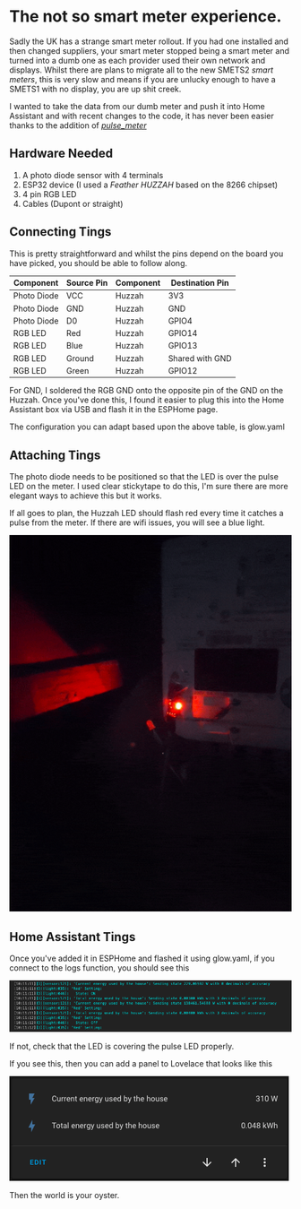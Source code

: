 # The not so smart meter experience. 

Sadly the UK has a strange smart meter rollout. If you had one installed and then changed suppliers, your smart meter stopped being a smart meter and turned into a dumb one as each provider used their own network and displays. Whilst there are plans to migrate all to the new SMETS2 *smart meters*, this is very slow and means if you are unlucky enough to have a SMETS1 with no display, you are up shit creek. 

I wanted to take the data from our dumb meter and push it into Home Assistant and with recent changes to the code, it has never been easier thanks to the addition of *[pulse_meter](https://esphome.io/components/sensor/pulse_meter.html)*

## Hardware Needed

1. A photo diode sensor with 4 terminals
2. ESP32 device (I used a *Feather HUZZAH* based on the 8266 chipset)
3. 4 pin RGB LED
4. Cables (Dupont or straight)

## Connecting Tings

This is pretty straightforward and whilst the pins depend on the board you have picked, you should be able to follow along. 


| Component   | Source Pin | Component | Destination Pin |
| ----------- | ---------- | --------- | --------------- |
| Photo Diode | VCC        | Huzzah    | 3V3             |
| Photo Diode | GND        | Huzzah    | GND             |
| Photo Diode | D0         | Huzzah    | GPIO4           |
| RGB LED     | Red        | Huzzah    | GPIO14          |
| RGB LED     | Blue       | Huzzah    | GPIO13          |
| RGB LED     | Ground     | Huzzah    | Shared with GND |
| RGB LED     | Green      | Huzzah    | GPIO12          |

For GND, I soldered the RGB GND onto the opposite pin of the GND on the Huzzah. Once you've done this, I found it easier to plug this into the Home Assistant box via USB and flash it in the ESPHome page. 

The configuration you can adapt based upon the above table, is glow.yaml 

## Attaching Tings

The photo diode needs to be positioned so that the LED is over the pulse LED on the meter. I used clear stickytape to do this, I'm sure there are more elegant ways to achieve this but it works. 

If all goes to plan, the Huzzah LED should flash red every time it catches a pulse from the meter. If there are wifi issues, you will see a blue light. 

![glow](../images/glow.gif)

## Home Assistant Tings

Once you've added it in ESPHome and flashed it using glow.yaml, if you connect to the logs function, you should see this

![glow_console](../images/glow_console.png)

If not, check that the LED is covering the pulse LED properly. 

If you see this, then you can add a panel to Lovelace that looks like this

![glow_stats](../images/glow_stats.png)

Then the world is your oyster. 